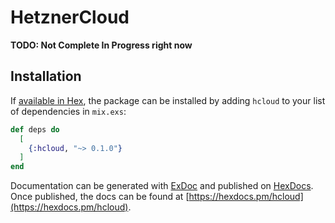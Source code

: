 # HetznerCloud

**TODO: Not Complete In Progress right now**

## Installation

If [available in Hex](https://hex.pm/docs/publish), the package can be installed
by adding `hcloud` to your list of dependencies in `mix.exs`:

```elixir
def deps do
  [
    {:hcloud, "~> 0.1.0"}
  ]
end
```

Documentation can be generated with [ExDoc](https://github.com/elixir-lang/ex_doc)
and published on [HexDocs](https://hexdocs.pm). Once published, the docs can
be found at [https://hexdocs.pm/hcloud](https://hexdocs.pm/hcloud).

